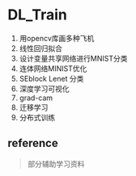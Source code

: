 # DL_Train

1. 用opencv库画多种飞机
2. 线性回归拟合
3. 设计变量共享网络进行MNIST分类
4. 连体网络MINIST优化
5. SEblock Lenet 分类
6. 深度学习可视化
7. grad-cam
8. 迁移学习
9. 分布式训练

## reference
> 部分辅助学习资料
